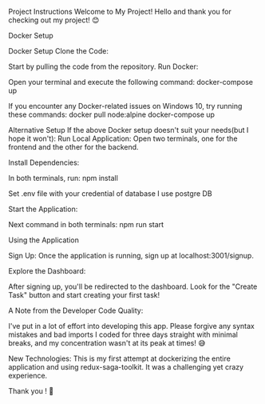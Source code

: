 Project Instructions
Welcome to My Project!
Hello and thank you for checking out my project! 😊

Docker Setup

Docker Setup
Clone the Code:

Start by pulling the code from the repository.
Run Docker:

Open your terminal and execute the following command:
docker-compose up

If you encounter any Docker-related issues on Windows 10, try running these commands:
docker pull node:alpine
docker-compose up

Alternative Setup
If the above Docker setup doesn't suit your needs(but I hope it won't):
Run Local Application:
Open two terminals, one for the frontend and the other for the backend.

Install Dependencies:

In both terminals, run:
npm install

Set .env file with your credential of database I use postgre DB

Start the Application:

Next command in both terminals:
npm run start

Using the Application

Sign Up:
Once the application is running, sign up at localhost:3001/signup.

Explore the Dashboard:

After signing up, you'll be redirected to the dashboard.
Look for the "Create Task" button and start creating your first task!

A Note from the Developer
Code Quality:

I've put in a lot of effort into developing this app. Please forgive any syntax mistakes and bad imports
I coded for three days straight with minimal breaks, and my concentration wasn't at its peak at times! 😅

New Technologies:
This is my first attempt at dockerizing the entire application and using redux-saga-toolkit.
It was a challenging yet crazy experience.

Thank you ! 🚀

